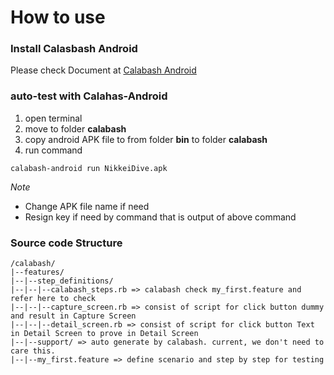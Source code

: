 # How to use

### Install Calasbash Android
Please check Document at [Calabash Android](https://github.com/calabash/calabash-android#documentation)

### auto-test with Calahas-Android
1. open terminal
2. move to folder **calabash**
3. copy android APK file to from folder **bin** to folder **calabash**
4. run command
```
calabash-android run NikkeiDive.apk
```
*Note*
* Change APK file name if need
* Resign key if need by command that is output of above command

### Source code Structure
```
/calabash/
|--features/
|--|--step_definitions/
|--|--|--calabash_steps.rb => calabash check my_first.feature and refer here to check
|--|--|--capture_screen.rb => consist of script for click button dummy and result in Capture Screen
|--|--|--detail_screen.rb => consist of script for click button Text in Detail Screen to prove in Detail Screen
|--|--support/ => auto generate by calabash. current, we don't need to care this.
|--|--my_first.feature => define scenario and step by step for testing
```
